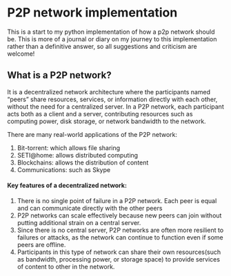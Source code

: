 # P2P network implementation
 This is a start to my python implementation of how a p2p network should be. This is more of a journal or diary on my journey to this implementation rather than a definitive answer, so all suggestions and criticism are welcome!

## What is a P2P network?
It is a decentralized network architecture where the participants named “peers” share resources, services, or information directly with each other, without the need for a centralized server.
In a P2P network, each participant acts both as a client and a server, contributing resources such as computing power, disk storage, or network bandwidth to the network.

There are many real-world applications of the P2P network:
1. Bit-torrent: which allows file sharing
2. SETI@home: allows distributed computing
3. Blockchains: allows the distribution of content
4. Communications: such as Skype

#### Key features of a decentralized network:
1. There is no single point of failure in a P2P network. Each peer is equal and can communicate directly with the other peers
2. P2P networks can scale effectively because new peers can join without putting additional strain on a central server.
3. Since there is no central server, P2P networks are often more resilient to failures or attacks, as the network can continue to function even if some peers are offline.
4. Participants in this type of network can share their own resources(such as bandwidth, processing power, or storage space) to provide services of content to other in the network.
